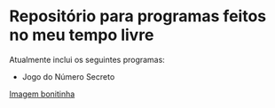 # Repositório para programas feitos no meu tempo livre

Atualmente inclui os seguintes programas:
- Jogo do Número Secreto

[Imagem bonitinha](https://www.bing.com/images/create/hobby-robc3b3tica-ao-ar-livre/1-658908c637124c558eee5351beca8e23?id=76sx9jjKV1gTW%2fWIp%2bySWQ%3d%3d&view=detailv2&idpp=genimg&FORM=GCRIDP&mode=overlay)

